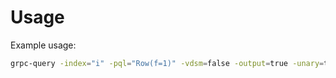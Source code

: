 # Usage

Example usage:

```sh
grpc-query -index="i" -pql="Row(f=1)" -vdsm=false -output=true -unary=true
```
